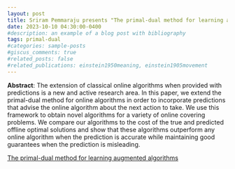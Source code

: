 ```yaml
---
layout: post
title: Sriram Pemmaraju presents "The primal-dual method for learning augmented algorithms"
date: 2023-10-10 04:30:00-0400
#description: an example of a blog post with bibliography
tags: primal-dual
#categories: sample-posts
#giscus_comments: true
#related_posts: false
#related_publications: einstein1950meaning, einstein1905movement
---
```


**Abstract**: The extension of classical online algorithms when provided with predictions is a new and active research area. In this paper, we extend the primal-dual method for online algorithms in order to incorporate predictions that advise the online algorithm about the next action to take. We use this framework to obtain novel algorithms for a variety of online covering problems. We compare our algorithms to the cost of the true and predicted offline optimal solutions and show that these algorithms outperform any online algorithm when the prediction is accurate while maintaining good guarantees when the prediction is misleading.

[The primal-dual method for learning augmented algorithms](https://arxiv.org/pdf/2010.11632.pdf)



